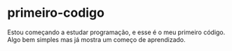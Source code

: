 # primeiro-codigo
Estou começando a estudar programação, e esse é o meu primeiro código. Algo bem simples mas já mostra um começo de aprendizado.
